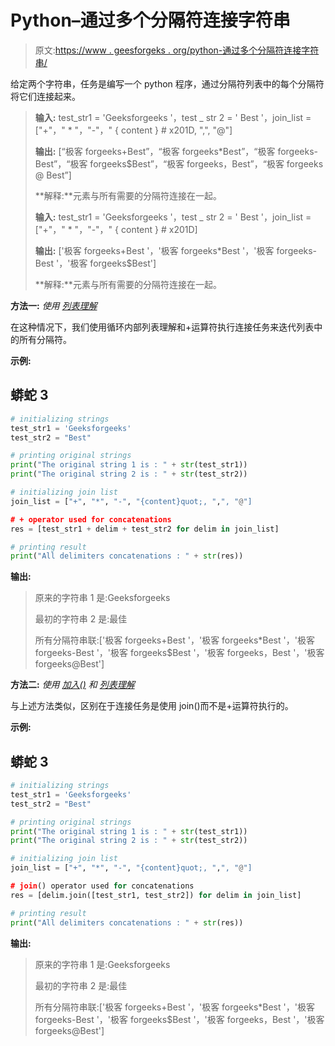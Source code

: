 # Python–通过多个分隔符连接字符串

> 原文:[https://www . geesforgeks . org/python-通过多个分隔符连接字符串/](https://www.geeksforgeeks.org/python-join-strings-by-multiple-delimiters/)

给定两个字符串，任务是编写一个 python 程序，通过分隔符列表中的每个分隔符将它们连接起来。

> **输入:** test_str1 = 'Geeksforgeeks '，test _ str 2 = ' Best '，join_list = ["+"，" * "，"-"，" { content } # x201D, ",", "@"]
> 
> **输出:** [“极客 forgeeks+Best”，“极客 forgeeks*Best”，“极客 forgeeks-Best”，“极客 forgeeks$Best”，“极客 forgeeks，Best”，“极客 forgeeks @ Best”]
> 
> **解释:**元素与所有需要的分隔符连接在一起。
> 
> **输入:** test_str1 = 'Geeksforgeeks '，test _ str 2 = ' Best '，join_list = ["+"，" * "，"-"，" { content } # x201D]
> 
> **输出:** ['极客 forgeeks+Best '，'极客 forgeeks*Best '，'极客 forgeeks-Best '，'极客 forgeeks$Best']
> 
> **解释:**元素与所有需要的分隔符连接在一起。

**方法一:** *使用* [*列表理解*](https://www.geeksforgeeks.org/python-list-comprehension-and-slicing/)

在这种情况下，我们使用循环内部列表理解和+运算符执行连接任务来迭代列表中的所有分隔符。

**示例:**

## 蟒蛇 3

```py
# initializing strings
test_str1 = 'Geeksforgeeks'
test_str2 = "Best"

# printing original strings
print("The original string 1 is : " + str(test_str1))
print("The original string 2 is : " + str(test_str2))

# initializing join list
join_list = ["+", "*", "-", "{content}quot;, ",", "@"]

# + operator used for concatenations
res = [test_str1 + delim + test_str2 for delim in join_list]

# printing result
print("All delimiters concatenations : " + str(res))
```

**输出:**

> 原来的字符串 1 是:Geeksforgeeks
> 
> 最初的字符串 2 是:最佳
> 
> 所有分隔符串联:['极客 forgeeks+Best '，'极客 forgeeks*Best '，'极客 forgeeks-Best '，'极客 forgeeks$Best '，'极客 forgeeks，Best '，'极客 forgeeks@Best']

**方法二:** *使用* [*加入()*](https://www.geeksforgeeks.org/join-function-python/) *和* [*列表理解*](https://www.geeksforgeeks.org/python-list-comprehension-and-slicing/)

与上述方法类似，区别在于连接任务是使用 join()而不是+运算符执行的。

**示例:**

## 蟒蛇 3

```py
# initializing strings
test_str1 = 'Geeksforgeeks'
test_str2 = "Best"

# printing original strings
print("The original string 1 is : " + str(test_str1))
print("The original string 2 is : " + str(test_str2))

# initializing join list
join_list = ["+", "*", "-", "{content}quot;, ",", "@"]

# join() operator used for concatenations
res = [delim.join([test_str1, test_str2]) for delim in join_list]

# printing result
print("All delimiters concatenations : " + str(res))
```

**输出:**

> 原来的字符串 1 是:Geeksforgeeks
> 
> 最初的字符串 2 是:最佳
> 
> 所有分隔符串联:['极客 forgeeks+Best '，'极客 forgeeks*Best '，'极客 forgeeks-Best '，'极客 forgeeks$Best '，'极客 forgeeks，Best '，'极客 forgeeks@Best']